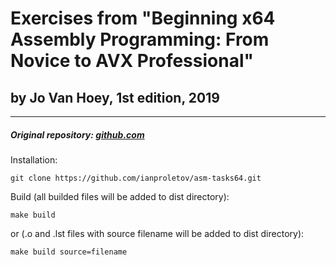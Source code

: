 # Exercises from "Beginning x64 Assembly Programming: From Novice to AVX Professional"
## by Jo Van Hoey, 1st edition, 2019

----
##### Original repository: [github.com](https://github.com/Apress/beginning-x64-assembly-programming/)

Installation:
```
git clone https://github.com/ianproletov/asm-tasks64.git
``````
Build (all builded files will be added to dist directory):
```
make build
```
or (.o and .lst files with source filename will be added to dist directory):
```
make build source=filename
```
```
